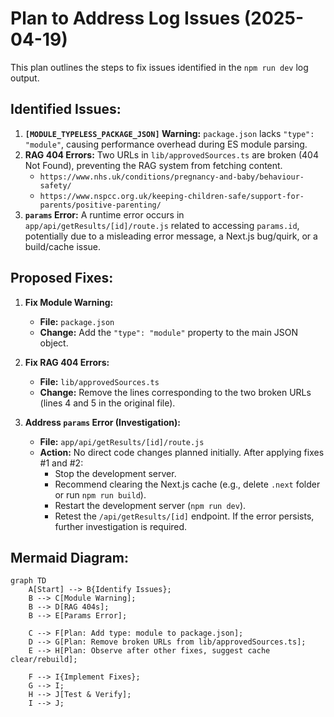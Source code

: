 # Plan to Address Log Issues (2025-04-19)

This plan outlines the steps to fix issues identified in the `npm run dev` log output.

## Identified Issues:

1.  **`[MODULE_TYPELESS_PACKAGE_JSON]` Warning:** `package.json` lacks `"type": "module"`, causing performance overhead during ES module parsing.
2.  **RAG 404 Errors:** Two URLs in `lib/approvedSources.ts` are broken (404 Not Found), preventing the RAG system from fetching content.
    *   `https://www.nhs.uk/conditions/pregnancy-and-baby/behaviour-safety/`
    *   `https://www.nspcc.org.uk/keeping-children-safe/support-for-parents/positive-parenting/`
3.  **`params` Error:** A runtime error occurs in `app/api/getResults/[id]/route.js` related to accessing `params.id`, potentially due to a misleading error message, a Next.js bug/quirk, or a build/cache issue.

## Proposed Fixes:

1.  **Fix Module Warning:**
    *   **File:** `package.json`
    *   **Change:** Add the `"type": "module"` property to the main JSON object.

2.  **Fix RAG 404 Errors:**
    *   **File:** `lib/approvedSources.ts`
    *   **Change:** Remove the lines corresponding to the two broken URLs (lines 4 and 5 in the original file).

3.  **Address `params` Error (Investigation):**
    *   **File:** `app/api/getResults/[id]/route.js`
    *   **Action:** No direct code changes planned initially. After applying fixes #1 and #2:
        *   Stop the development server.
        *   Recommend clearing the Next.js cache (e.g., delete `.next` folder or run `npm run build`).
        *   Restart the development server (`npm run dev`).
        *   Retest the `/api/getResults/[id]` endpoint. If the error persists, further investigation is required.

## Mermaid Diagram:

```mermaid
graph TD
    A[Start] --> B{Identify Issues};
    B --> C[Module Warning];
    B --> D[RAG 404s];
    B --> E[Params Error];

    C --> F[Plan: Add type: module to package.json];
    D --> G[Plan: Remove broken URLs from lib/approvedSources.ts];
    E --> H[Plan: Observe after other fixes, suggest cache clear/rebuild];

    F --> I{Implement Fixes};
    G --> I;
    H --> J[Test & Verify];
    I --> J;